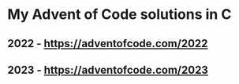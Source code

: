 # My Advent of Code solutions in C

## 2022 - https://adventofcode.com/2022
## 2023 - https://adventofcode.com/2023
